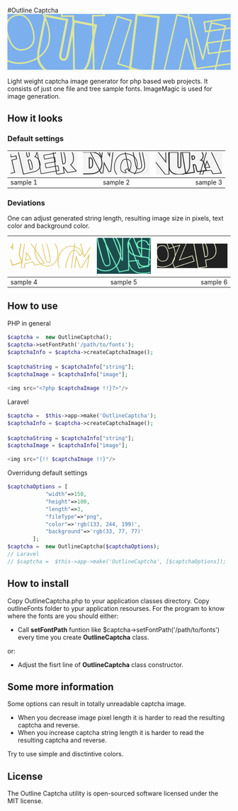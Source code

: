 #Outline Captcha
 ![Outline capture](/samples/outline.png "title")
 
 
Light weight captcha image generator for php based web projects. It consists of just one file and tree sample fonts. ImageMagic is used for image generation. 

## How it looks
### Default settings


| ![Outline capture default](/samples/default1.png "Default 1") | ![Outline capture default](/samples/default2.png "Default 2") | ![Outline capture default](/samples/default3.png "Default 3") |
| ------------- |:-------------:| -----:|
| sample 1      | sample 2 | sample 3 | 



### Deviations

One can adjust generated string length, resulting image size in pixels, text color and background color. 

| ![Outline capture sample](/samples/possible1.png "Sample 4") | ![Outline capture sample](/samples/possible3.png "Sample 5") | ![Outline capture sample](/samples/possible4.png "Sample 6") |
| ------------- |:-------------:| -----:|
| sample 4      | sample 5 | sample 6 | 

## How to use
PHP in general
```php
$captcha =  new OutlineCaptcha();
$captcha->setFontPath('/path/to/fonts'); 
$captchaInfo = $captcha->createCaptchaImage();

$captchaString = $captchaInfo["string"];
$captchaImage = $captchaInfo["image"];
```
```php
<img src="<?php $captchaImage !!}?>"/>
```
Laravel
```php
$captcha =  $this->app->make('OutlineCaptcha');
$captchaInfo = $captcha->createCaptchaImage();

$captchaString = $captchaInfo["string"];
$captchaImage = $captchaInfo["image"];
```
```php
<img src="{!! $captchaImage !!}"/>
```
Overridung default settings
```php
$captchaOptions = [
            "width"=>150,
            "height"=>100,
            "length"=>3,
            "fileType"=>"png",
            "color"=>'rgb(133, 244, 199)',
            "background"=>'rgb(33, 77, 77)'
        ];
$captcha =  new OutlineCaptcha($captchaOptions);
// Laravel
// $captcha =  $this->app->make('OutlineCaptcha', [$captchaOptions]);
```
## How to install

Copy OutlineCaptcha.php to your application classes directory. Copy outlineFonts folder to ypur application resourses.
For the program to know where the fonts are you should either:

* Call __setFontPath__ funtion like $captcha->setFontPath('/path/to/fonts') every time you create __OutlineCaptcha__ class.

or:

* Adjust the fisrt line of  __OutlineCaptcha__ class constructor. 

## Some more information

Some options can result in totally unreadable captcha image. 
* When you decrease image pixel length it is harder to read the resulting captcha and reverse. 
* When you increase captcha string length it is harder to read the resulting captcha and reverse. 

Try to use simple and disctintive colors.




## License
The Outline Captcha utility is open-sourced software licensed under the MIT license.
